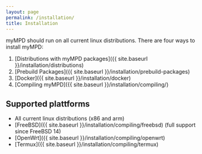 ```yaml
---
layout: page
permalink: /installation/
title: Installation
---
```


myMPD should run on all current linux distributions. There are four ways to install myMPD:

1. [Distributions with myMPD packages]({{ site.baseurl }}/installation/distributions)
2. [Prebuild Packages]({{ site.baseurl }}/installation/prebuild-packages)
3. [Docker]({{ site.baseurl }}/installation/docker)
4. [Compiling myMPD]({{ site.baseurl }}/installation/compiling/)

## Supported plattforms

- All current linux distributions (x86 and arm)
- [FreeBSD]({{ site.baseurl }}/installation/compiling/freebsd) (full support since FreeBSD 14)
- [OpenWrt]({{ site.baseurl }}/installation/compiling/openwrt)
- [Termux]({{ site.baseurl }}/installation/compiling/termux)
